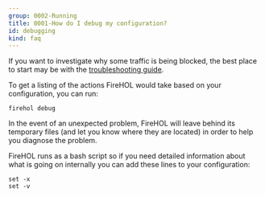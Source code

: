 ```yaml
---
group: 0002-Running
title: 0001-How do I debug my configuration?
id: debugging
kind: faq
---
```


If you want to investigate why some traffic is being blocked, the best
place to start may be with the [troubleshooting
guide](/guides/firehol-troubleshooting/).

To get a listing of the actions FireHOL would take based on your
configuration, you can run:

~~~~ {.programlisting}
firehol debug
~~~~

In the event of an unexpected problem, FireHOL will leave behind its
temporary files (and let you know where they are located) in order to
help you diagnose the problem.

FireHOL runs as a bash script so if you need detailed information about
what is going on internally you can add these lines to your
configuration:

~~~~ {.programlisting}
set -x
set -v
~~~~
